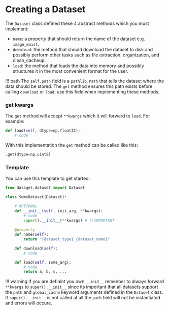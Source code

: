 
# Creating a Dataset

The `Dataset` class defined these 4 abstract methods which you must implement:

* `name`: a property that should return the name of the dataset e.g. `image_mnist`.
* `download`: the method that should download the dataset to disk and possibly perform other tasks such as file extraction, organization, and clean_cacheup.
* `load`: the method that loads the data into memory and possibly structures it in the most convenient format for the user.


!!! path
    The `self.path` field is a `pathlib.Path` that tells the dataset where the data should be stored. The `get` method ensures this path exists before calling `download` or `load`; use this field when implementing these methods.

### get kwargs
The `get` method will accept `**kwargs` which it will forward to `load`. For example:

```python
def load(self, dtype=np.float32):
    # code
```

With this implementation the `get` method can be called like this:

```python
.get(dtype=np.uint8)
```

### Template

You can use this template to get started. 

```python
from dataget.dataset import Dataset

class SomeDataset(Dataset):

    # OPTIONAL
    def __init__(self, init_arg, **kwargs):
        # code
        super().__init__(**kwargs) # !!IMPORTANT
    
    @property
    def name(self):
        return "{dataset_type}_{dataset_name}"

    def download(self):
        # code 

    def load(self, some_arg):
        # code
        return a, b, c, ...
```

!!! warning
    If you are definint you own `__init__` remenber to always forward `**kwargs` to `super().__init__` since its important that all datasets support the `path` and `global_cache` keyword arguments defined in the `Dataset` class. If `super().__init__` is not called at all the `path` field will not be instantiated and errors will occure.
